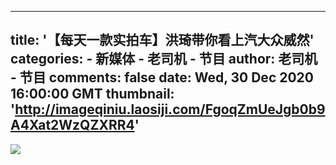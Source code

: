 
---
title: '【每天一款实拍车】洪琦带你看上汽大众威然'
categories: 
    - 新媒体
    - 老司机 - 节目
author: 老司机 - 节目
comments: false
date: Wed, 30 Dec 2020 16:00:00 GMT
thumbnail: 'http://imageqiniu.laosiji.com/FgoqZmUeJgb0b9A4Xat2WzQZXRR4'
---

<div>   
<img src="http://imageqiniu.laosiji.com/FgoqZmUeJgb0b9A4Xat2WzQZXRR4" referrerpolicy="no-referrer">  
</div>
            